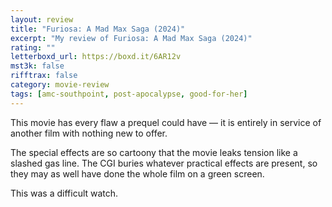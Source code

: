 ```yaml
---
layout: review
title: "Furiosa: A Mad Max Saga (2024)"
excerpt: "My review of Furiosa: A Mad Max Saga (2024)"
rating: ""
letterboxd_url: https://boxd.it/6AR12v
mst3k: false
rifftrax: false
category: movie-review
tags: [amc-southpoint, post-apocalypse, good-for-her]
---
```


This movie has every flaw a prequel could have — it is entirely in service of another film with nothing new to offer.

The special effects are so cartoony that the movie leaks tension like a slashed gas line. The CGI buries whatever practical effects are present, so they may as well have done the whole film on a green screen.

This was a difficult watch.
